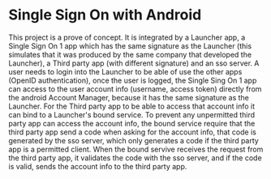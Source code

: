 # Single Sign On with Android

This project is a prove of concept. It is integrated by a Launcher app, a Single Sign On 1 app which has the same signature as the Launcher (this simulates that it was produced by the same company that developed the Launcher), a Third party app (with different signature) and an sso server. 
A user needs to login into the Launcher to be able of use the other apps (OpenID authentication), once the user is logged, the Single Sing On 1 app can access to the user account info (username, access token) directly from the android Account Manager, because it has the same signature as the Launcher. For the Third party app to be able to access that account info it can bind to a Launcher's bound service.
To prevent any unpermitted third party app can access the account info, the bound service require that the third party app send a code when asking for the account info, that code is generated by the sso server, which only generates a code if the third party app is a permitted client. When the bound servive receives the request from the third party app, it validates the code with the sso server, and if the code is valid, sends the account info to the third party app.
